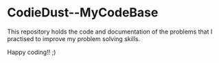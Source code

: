 # CodieDust--MyCodeBase

This repository holds the code and documentation of the problems that I practised to improve my problem solving skills.

Happy coding!! ;)
